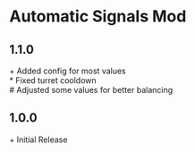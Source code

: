 # Automatic Signals Mod

## 1.1.0<br>
\+ Added config for most values<br>
\* Fixed turret cooldown<br>
\# Adjusted some values for better balancing<br>

## 1.0.0<br>
\+ Initial Release<br>

